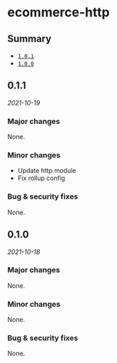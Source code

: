 # ecommerce-http

## Summary

- [`1.0.1`](#101)
- [`1.0.0`](#100)

## 0.1.1

*2021-10-19*

### Major changes

None.

### Minor changes

- Update http module
- Fix rollup config

### Bug & security fixes

None.


## 0.1.0

*2021-10-18*

### Major changes

None.

### Minor changes

None.

### Bug & security fixes

None.
